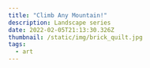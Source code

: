 ```yaml
---
title: "Climb Any Mountain!"
description: Landscape series
date: 2022-02-05T21:13:30.326Z
thumbnail: /static/img/brick_quilt.jpg
tags:
  - art
---
```

